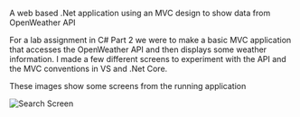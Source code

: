 A web based .Net application using an MVC design to show data from OpenWeather API 

For a lab assignment in C# Part 2 we were to make a basic MVC application that
accesses the OpenWeather API and then displays some weather information.
I made a few different screens to experiment with the API and the MVC conventions
in VS and .Net Core.

These images show some screens from the running application

![Search Screen](weather-cat)
